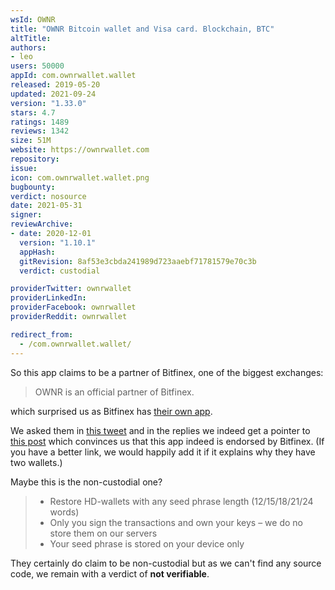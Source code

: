 ```yaml
---
wsId: OWNR
title: "OWNR Bitcoin wallet and Visa card. Blockchain, BTC"
altTitle: 
authors:
- leo
users: 50000
appId: com.ownrwallet.wallet
released: 2019-05-20
updated: 2021-09-24
version: "1.33.0"
stars: 4.7
ratings: 1489
reviews: 1342
size: 51M
website: https://ownrwallet.com
repository: 
issue: 
icon: com.ownrwallet.wallet.png
bugbounty: 
verdict: nosource
date: 2021-05-31
signer: 
reviewArchive:
- date: 2020-12-01
  version: "1.10.1"
  appHash: 
  gitRevision: 8af53e3cbda241989d723aaebf71781579e70c3b
  verdict: custodial

providerTwitter: ownrwallet
providerLinkedIn: 
providerFacebook: ownrwallet
providerReddit: ownrwallet

redirect_from:
  - /com.ownrwallet.wallet/
---
```



So this app claims to be a partner of Bitfinex, one of the biggest exchanges:

> OWNR is an official partner of Bitfinex.

which surprised us as Bitfinex has
[their own app](https://www.bitfinex.com/mobile-trading/).

We asked them in [this tweet](https://twitter.com/LeoWandersleb/status/1333912501378048002) and in the replies we indeed get a pointer to
[this post](https://www.bitfinex.com/posts/558) which convinces us that this app
indeed is endorsed by Bitfinex. (If you have a better link, we would happily
add it if it explains why they have two wallets.)

Maybe this is the non-custodial one?

> - Restore HD-wallets with any seed phrase length (12/15/18/21/24 words)  
> - Only you sign the transactions and own your keys – we do no store them on
    our servers
> - Your seed phrase is stored on your device only

They certainly do claim to be non-custodial but as we can't find any source
code, we remain with a verdict of **not verifiable**.
